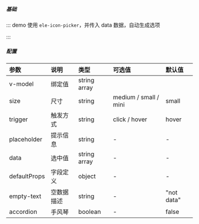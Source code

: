 ##### 基础

::: demo 使用 `ele-icon-picker`，并传入 data 数据，自动生成选项

<template>
    <ele-tree-select v-model="check" :data="data"></ele-tree-select>
</template>

<script>
import { ref } from 'vue'

export default {
  setup() {
    const check = ref("1")
    const data = ref( [{
          label: '一级 1',
          children: [{
            label: '二级 1-1',
            children: [{
              label: '三级 1-1-1'
            }]
          }]
        }, {
          label: '一级 2',
          children: [{
            label: '二级 2-1',
            children: [{
              label: '三级 2-1-1'
            }]
          }, {
            label: '二级 2-2',
            children: [{
              label: '三级 2-2-1'
            }]
          }]
        }, {
          label: '一级 3',
          children: [{
            label: '二级 3-1',
            children: [{
              label: '三级 3-1-1'
            }]
          }, {
            label: '二级 3-2',
            children: [{
              label: '三级 3-2-1'
            }]
          }]
        }])

    return {
      data,
      check,
    }
  }
}
</script>

:::

##### 配置

| 参数         | 说明       | 类型         | 可选值                | 默认值     |
| :----------- | :--------- | :----------- | :-------------------- | :--------- |
| v-model      | 绑定值     | string array |                       |
| size         | 尺寸       | string       | medium / small / mini | small      |
| trigger      | 触发方式   | string       | click / hover         | hover      |
| placeholder  | 提示信息   | string       | -                     | -          |
| data         | 选中值     | string array | -                     | -          |
| defaultProps | 字段定义   | object       | -                     | -          |
| empty-text   | 空数据描述 | string       | -                     | "not data" |
| accordion    | 手风琴     | boolean      | -                     | false      |
